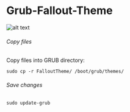 # Grub-Fallout-Theme


![alt text](https://raw.github.com/mariorodriguezruiz/Grub-Fallout-Theme/master/preview.png)

###### Copy files
Copy files into GRUB directory:
```
sudo cp -r FalloutTheme/ /boot/grub/themes/
```

###### Save changes
```
sudo update-grub
```
